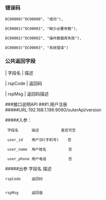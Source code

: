 ### 错误码
    DC00000("DC00000", "成功"),
        
    DC00001("DC00001", "缺少必要参数"),
        
    DC00002("DC00002", "操作数据库失败"),
        
    DC00003("DC00003", "系统错误")
### 公共返回字段
| 字段名      | 描述     

| rspCode    | 返回码  

| rspMsg     | 返回码描述    


###接口说明API
###1.用户注册
#####URL:192.168.1.196:9090/outerApi/version

#####入参：

     字段名      描述          是否可空
     
     user_id    用户ID(手机号)    否 
     
     user_name  用户姓名          否   
     
     user_phone 用户电话          否   


#####出参
    字段名       描述         
     
    rspCode     返回码
    
        
    rspMsg      返回值
